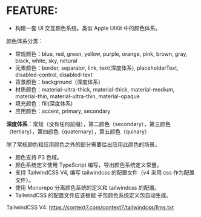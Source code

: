 # FEATURE:

- 构建一套 UI 交互颜色系统。类似 Apple UIKit 中的颜色体系。

颜色体系分类：

- 常规颜色：blue, red, green, yellow, purple, orange, pink, brown, gray, black, white, sky, netural
- 元素颜色：border, separator, link, text(深度体系), placeholderText, disabled-control, disabled-text
- 背景颜色：background（深度体系）
- 材质颜色：material-ultra-thick, material-thick, material-medium, material-thin, material-ultra-thin, material-opaque
- 填充颜色：fill(深度体系)
- 应用颜色：accent, primary, secondary

**深度体系**：常规（没有任何前缀），第二颜色（secondary），第三颜色（tertiary），第四颜色（quaternary），第五颜色（quinary）

除了常规颜色和应用颜色之外的部分需要给出应用此颜色的场景。

- 颜色支持 P3 色域。
- 颜色系统定义使用 TypeScript 编写，导出颜色系统定义常量。
- 支持 TailwindCSS V4, 编写 tailwindcss 的配置文件（v4 采用 css 作为配置文件）。
- 使用 Monorepo 分离颜色系统的定义和 tailwindcss 的配置。
- TailwindCSS 的配置文件应该根据 子包颜色系统定义包自动生成。

TailwindCSS V4: https://context7.com/context7/tailwindcss/llms.txt
